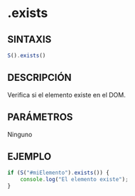 # .exists

## SINTAXIS
```javascript
S().exists()
```

## DESCRIPCIÓN
Verifica si el elemento existe en el DOM.

## PARÁMETROS
Ninguno

## EJEMPLO
```javascript
if (S("#miElemento").exists()) {
    console.log("El elemento existe");
}
```